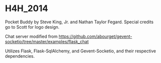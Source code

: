 H4H_2014
========

Pocket Buddy by Steve King, Jr. and Nathan Taylor Fegard.
Special credits go to Scott for logo design.

Chat server modified from https://github.com/abourget/gevent-socketio/tree/master/examples/flask_chat

Utilizes Flask, Flask-SqlAlchemy, and Gevent-Socketio, and their respective dependencies.
